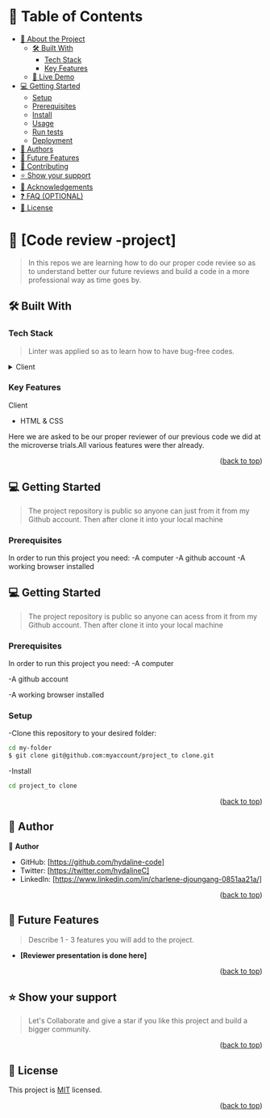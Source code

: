 # 📗 Table of Contents

- [📖 About the Project](#about-project)
  - [🛠 Built With](#built-with)
    - [Tech Stack](#tech-stack)
    - [Key Features](#key-features)
  - [🚀 Live Demo](#live-demo)
- [💻 Getting Started](#getting-started)
  - [Setup](#setup)
  - [Prerequisites](#prerequisites)
  - [Install](#install)
  - [Usage](#usage)
  - [Run tests](#run-tests)
  - [Deployment](#triangular_flag_on_post-deployment)
- [👥 Authors](#authors)
- [🔭 Future Features](#future-features)
- [🤝 Contributing](#contributing)
- [⭐️ Show your support](#support)
- [🙏 Acknowledgements](#acknowledgements)
- [❓ FAQ (OPTIONAL)](#faq)
- [📝 License](#license)



# 📖 [Code review -project] <a name="about-project"></a>

> In this repos we are learning how to do our proper code reviee so as to understand better our future reviews and build a code in a more professional way as time goes by. 



## 🛠 Built With <a name="HTML & CSS"></a>

### Tech Stack <a name="tech-stack"></a>

> Linter was applied so as to learn how to have bug-free codes.

<details>
  <summary>Client</summary>
  <ul>
    <li>HTML & CSS</li>
  </ul>
</details>



### Key Features <a name="key-features"></a>

  <summary>Client</summary>
  <ul>
    <li>HTML & CSS</li>
  </ul>

Here we are asked to be our proper reviewer of our previous code we did at the microverse trials.All various features were ther already.

<p align ="right">(<a href="#readme-top">back to top</a>)</p>

## 💻 Getting Started <a name="getting-started"></a>

> The project repository is public so anyone can just from it from my Github account.
> Then after clone it into your local machine

### Prerequisites

In order to run this project you need:
-A computer
-A github account
-A working browser installed

## 💻 Getting Started <a name="getting-started"></a>

> The project repository is public so anyone can acess from it from my Github account.
Then after clone it into your local machine

### Prerequisites

In order to run this project you need:
-A computer

-A github account 

-A working browser installed

### Setup
-Clone this repository to your desired folder:

   ```sh
  cd my-folder
$ git clone git@github.com:myaccount/project_to clone.git
```
-Install 

   ```sh
  cd project_to clone
  
 ```

<p align="right">(<a href="#readme-top">back to top</a>)</p>



## 👥 Author <a name="authors"></a>

👤 **Author**

- GitHub: [https://github.com/hydaline-code]
- Twitter: [https://twitter.com/hydalineC]
- LinkedIn: [https://www.linkedin.com/in/charlene-djoungang-0851aa21a/]

<p align="right">(<a href="#readme-top">back to top</a>)</p>



## 🔭 Future Features <a name="future-features"></a>

> Describe 1 - 3 features you will add to the project.

- **[Reviewer presentation is done here]**


<p align ="right">(<a href="#readme-top">back to top</a>)</p>


## ⭐️ Show your support <a name="support"></a>

> Let's Collaborate and give a star if you like this project and build a bigger community.

<p align ="right">(<a href="#readme-top">back to top</a>)</p>

## 📝 License <a name="license"></a>

This project is [MIT](./LICENSE) licensed.

<p align ="right">(<a href="#readme-top">back to top</a>)</p>
